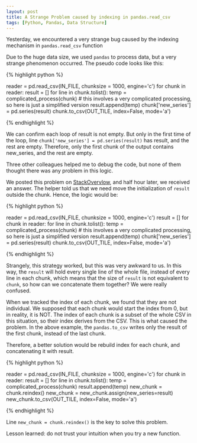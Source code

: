 ```yaml
---
layout: post
title: A Strange Problem caused by indexing in pandas.read_csv
tags: [Python, Pandas, Data Structure]
---
```

Yesterday, we encountered a very strange bug caused by the indexing mechanism in `pandas.read_csv` function

Due to the huge data size, we used `pandas` to process data, but a very strange phenomenon occurred. The pseudo code looks like this:

{% highlight python %}

reader = pd.read_csv(IN_FILE, chunksize = 1000, engine='c')
for chunk in reader:
    result = []
    for line in chunk.tolist():
         temp = complicated_process(chunk)  # this involves a very complicated processing, so here is just a simplified version
         result.append(temp)
    chunk['new_series'] = pd.series(result)
    chunk.to_csv(OUT_TILE, index=False, mode='a')

{% endhighlight %}

We can confirm each loop of result is not empty. But only in the first time of the loop, line `chunk['new_series'] = pd.series(result)` has result, and the rest are empty. Therefore, only the first chunk of the output contains new_series, and the rest are empty.

Three other colleagues helped me to debug the code, but none of them thought there was any problem in this logic.

We posted this problem on [StackOvervlow](https://stackoverflow.com/questions/45706833/strange-indexing-mechanism-of-pandas-read-csv-function-with-chunksize-option), and half hour later, we received an answer. The helper told us that we need move the initialization of `result` outside the chunk. Hence, the logic would be:

{% highlight python %}

reader = pd.read_csv(IN_FILE, chunksize = 1000, engine='c')
result = []
for chunk in reader:
    for line in chunk.tolist():
         temp = complicated_process(chunk)  # this involves a very complicated processing, so here is just a simplified version
         result.append(temp)
    chunk['new_series'] = pd.series(result)
    chunk.to_csv(OUT_TILE, index=False, mode='a')

{% endhighlight %}

Strangely, this strategy worked, but this was very awkward to us. In this way, the `result` will hold every single line of the whole file, instead of every line in each chunk, which means that the size of `result` is not equivalent to `chunk`, so how can we concatenate them together? We were really confused.

When we tracked the index of each chunk, we found that they are not individual. We supposed that each chunk would start the index from 0, but in reality, it is NOT. The index of each chunk is a subset of the whole CSV in this situation, so their index derives from the CSV. This is what caused the problem. In the above example, the `pandas.to_csv` writes only the result of the first chunk, instead of the last chunk.

Therefore, a better solution would be rebuild index for each chunk, and concatenating it with result.

{% highlight python %}

reader = pd.read_csv(IN_FILE, chunksize = 1000, engine='c')
for chunk in reader:
    result = []
    for line in chunk.tolist():
        temp = complicated_process(chunk)
        result.append(temp)
    new_chunk = chunk.reindex()
    new_chunk = new_chunk.assign(new_series=result)
    new_chunk.to_csv(OUT_TILE, index=False, mode='a')

{% endhighlight %}

Line `new_chunk = chunk.reindex()` is the key to solve this problem.

Lesson learned: do not trust your intuition when you try a new function.
